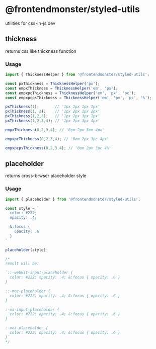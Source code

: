 # @frontendmonster/styled-utils

utilities for css-in-js dev

## thickness

returns css like thickness function

### Usage

```javascript
import { ThicknessHelper } from '@frontendmonster/styled-utils';

const pxThickness = ThicknessHelper('px');
const empxThickness = ThicknessHelper('em', 'px');
const empxpcThickness = ThicknessHelper('em', 'px', 'pc');
const empxpcpsThickness = ThicknessHelper('em', 'px', 'pc', '%');

pxThickness(1);       // '1px 1px 1px 1px'
pxThickness(1, 2);    // '1px 2px 1px 2px'
pxThickness(1,2,3);   // '1px 2px 3px 2px'
pxThickness(1,2,3,4); // '1px 2px 3px 4px'

empxThickness(0,2,3,4); // '0em 2px 3em 4px'

empxpcThickness(0,2,3,4); // '0em 2px 3pc 4px'

empxpcpsThickness(0,2,3,4); // '0em 2px 3pc 4%'
```

## placeholder

returns cross-brwser placeholder style

### Usage

```javascript
import { placeholder } from '@frontendmonster/styled-utils';

const style = `
  color: #222;
  opacity: .4;

  &:focus {
    opacity: .6
  }
`

placeholder(style);

/*
result will be:

`::-webkit-input-placeholder {
  color: #222; opacity: .4; &:focus { opacity: .6 }
}

::-moz-placeholder {
  color: #222; opacity: .4; &:focus { opacity: .6 }
}

:-ms-input-placeholder {
  color: #222; opacity: .4; &:focus { opacity: .6 }
}

:-moz-placeholder {
  color: #222; opacity: .4; &:focus { opacity: .6 }
}`
*/
```
